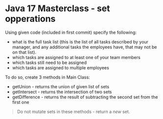 # Java 17 Masterclass - set opperations

Using given code (included in first commit) specify the following:
* what is the full task list (this is the list of all tasks described by your manager, and any additional tasks 
    the employees have, that may not be on that list).
* which tasks are assigned to at least one of your team members
* which tasks still need to be assigned
* which tasks are assigned to multiple employees

To do so, create 3 methods in Main Class:
* getUnion - returns the union of given list of sets
* getIntersect - returns the intersection of two sets
* getDifference - returns the result of subtracting the second set from the first one

> Do not mutate sets in these methods - return a *new* set.